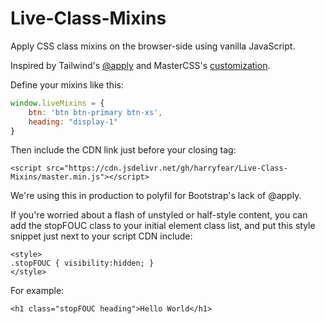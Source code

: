 # Live-Class-Mixins

Apply CSS class mixins on the browser-side using vanilla JavaScript.

Inspired by Tailwind's [@apply](https://tailwindcss.com/docs/functions-and-directives#apply) and MasterCSS's [customization](https://css.master.co/docs/customization#other-directly-in-index-html).

Define your mixins like this:

```javascript
window.liveMixins = {
	btn: 'btn btn-primary btn-xs',
	heading: "display-1"
}
```

Then include the CDN link just before your closing </body> tag:

```
<script src="https://cdn.jsdelivr.net/gh/harryfear/Live-Class-Mixins/master.min.js"></script>
```

We're using this in production to polyfil for Bootstrap's lack of @apply.

If you're worried about a flash of unstyled or half-style content, you can add the stopFOUC class to your initial element class list, and put this style snippet just next to your script CDN include:

```
<style>
.stopFOUC { visibility:hidden; }
</style>
```

For example:

```
<h1 class="stopFOUC heading">Hello World</h1>
```
